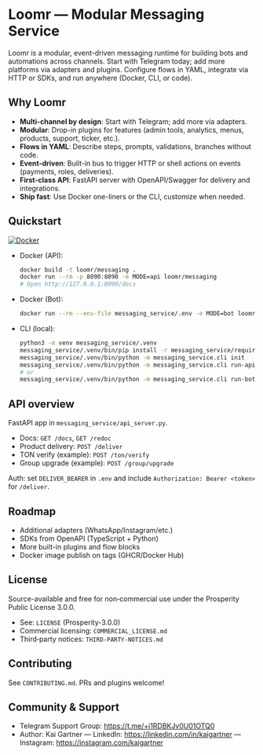 # Loomr — Modular Messaging Service
Loomr is a modular, event-driven messaging runtime for building bots and automations across channels. Start with Telegram today; add more platforms via adapters and plugins. Configure flows in YAML, integrate via HTTP or SDKs, and run anywhere (Docker, CLI, or code).

## Why Loomr

- **Multi-channel by design**: Start with Telegram; add more via adapters.
- **Modular**: Drop-in plugins for features (admin tools, analytics, menus, products, support, ticker, etc.).
- **Flows in YAML**: Describe steps, prompts, validations, branches without code.
- **Event-driven**: Built-in bus to trigger HTTP or shell actions on events (payments, roles, deliveries).
- **First-class API**: FastAPI server with OpenAPI/Swagger for delivery and integrations.
- **Ship fast**: Use Docker one-liners or the CLI, customize when needed.

## Quickstart
[![Docker](https://img.shields.io/badge/Docker-ready-0db7ed?logo=docker&logoColor=white)](Dockerfile)

- Docker (API):
  ```bash
  docker build -t loomr/messaging .
  docker run --rm -p 8090:8090 -e MODE=api loomr/messaging
  # Open http://127.0.0.1:8090/docs
  ```

- Docker (Bot):
  ```bash
  docker run --rm --env-file messaging_service/.env -e MODE=bot loomr/messaging
  ```

- CLI (local):
  ```bash
  python3 -m venv messaging_service/.venv
  messaging_service/.venv/bin/pip install -r messaging_service/requirements.txt
  messaging_service/.venv/bin/python -m messaging_service.cli init
  messaging_service/.venv/bin/python -m messaging_service.cli run-api
  # or
  messaging_service/.venv/bin/python -m messaging_service.cli run-bot
  ```

## API overview

FastAPI app in `messaging_service/api_server.py`.

- Docs: `GET /docs`, `GET /redoc`
- Product delivery: `POST /deliver`
- TON verify (example): `POST /ton/verify`
- Group upgrade (example): `POST /group/upgrade`

Auth: set `DELIVER_BEARER` in `.env` and include `Authorization: Bearer <token>` for `/deliver`.

## Roadmap

- Additional adapters (WhatsApp/Instagram/etc.)
- SDKs from OpenAPI (TypeScript + Python)
- More built-in plugins and flow blocks
- Docker image publish on tags (GHCR/Docker Hub)

## License

Source-available and free for non‑commercial use under the Prosperity Public License 3.0.0.

- See: `LICENSE` (Prosperity-3.0.0)
- Commercial licensing: `COMMERCIAL_LICENSE.md`
- Third‑party notices: `THIRD-PARTY-NOTICES.md`

## Contributing

See `CONTRIBUTING.md`. PRs and plugins welcome!

## Community & Support

- Telegram Support Group: https://t.me/+i1RDBKJv0U01OTQ0
- Author: Kai Gartner — LinkedIn: https://linkedin.com/in/kaigartner — Instagram: https://instagram.com/kaigartner
